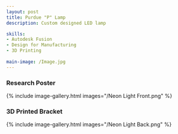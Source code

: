 ```yaml
---
layout: post
title: Purdue "P" Lamp
description: Custom designed LED lamp 

skills: 
- Autodesk Fusion 
- Design for Manufacturing 
- 3D Printing
  
main-image: /Image.jpg
---
```


### Research Poster
{% include image-gallery.html images="/Neon Light Front.png" %} 

### 3D Printed Bracket
{% include image-gallery.html images="/Neon Light Back.png" %} 

